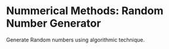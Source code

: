 # Nummerical Methods: Random Number Generator 


Generate Random numbers using algorithmic technique.
